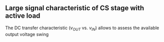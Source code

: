 ## Large signal characteristic of CS stage with active load

The DC transfer characteristic ($v_{OUT}$ vs. $v_{IN}$) allows to assess the available output voltage swing
